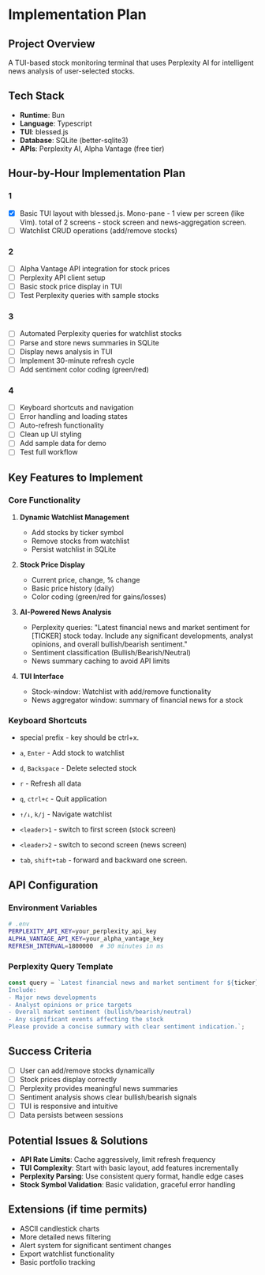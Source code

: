 # Implementation Plan

## Project Overview
A TUI-based stock monitoring terminal that uses Perplexity AI for intelligent news analysis of user-selected stocks.

## Tech Stack
- **Runtime**: Bun
- **Language**: Typescript
- **TUI**: blessed.js
- **Database**: SQLite (better-sqlite3)
- **APIs**: Perplexity AI, Alpha Vantage (free tier)

## Hour-by-Hour Implementation Plan

### 1
- [x] Basic TUI layout with blessed.js. Mono-pane - 1 view per screen (like Vim). total of 2 screens - stock screen and news-aggregation screen.
- [ ] Watchlist CRUD operations (add/remove stocks)

### 2
- [ ] Alpha Vantage API integration for stock prices
- [ ] Perplexity API client setup
- [ ] Basic stock price display in TUI
- [ ] Test Perplexity queries with sample stocks

### 3
- [ ] Automated Perplexity queries for watchlist stocks
- [ ] Parse and store news summaries in SQLite
- [ ] Display news analysis in TUI
- [ ] Implement 30-minute refresh cycle
- [ ] Add sentiment color coding (green/red)

### 4
- [ ] Keyboard shortcuts and navigation
- [ ] Error handling and loading states
- [ ] Auto-refresh functionality
- [ ] Clean up UI styling
- [ ] Add sample data for demo
- [ ] Test full workflow

## Key Features to Implement

### Core Functionality
1. **Dynamic Watchlist Management**
   - Add stocks by ticker symbol
   - Remove stocks from watchlist
   - Persist watchlist in SQLite

2. **Stock Price Display**
   - Current price, change, % change
   - Basic price history (daily)
   - Color coding (green/red for gains/losses)

3. **AI-Powered News Analysis**
   - Perplexity queries: "Latest financial news and market sentiment for [TICKER] stock today. Include any significant developments, analyst opinions, and overall bullish/bearish sentiment."
   - Sentiment classification (Bullish/Bearish/Neutral)
   - News summary caching to avoid API limits

4. **TUI Interface**
   - Stock-window: Watchlist with add/remove functionality
   - News aggregator window: summary of financial news for a stock

### Keyboard Shortcuts
- special prefix - <leader> key should be ctrl+x.

- `a`, `Enter` - Add stock to watchlist
- `d`, `Backspace` - Delete selected stock
- `r` - Refresh all data
- `q`, `ctrl+c` - Quit application
- `↑/↓`, `k/j` - Navigate watchlist
- `<leader>1` - switch to first screen (stock screen)
- `<leader>2` - switch to second screen (news screen)
- `tab`, `shift+tab` - forward and backward one screen.

## API Configuration

### Environment Variables
```bash
# .env
PERPLEXITY_API_KEY=your_perplexity_api_key
ALPHA_VANTAGE_API_KEY=your_alpha_vantage_key
REFRESH_INTERVAL=1800000  # 30 minutes in ms
```

### Perplexity Query Template
```javascript
const query = `Latest financial news and market sentiment for ${ticker} stock today. 
Include:
- Major news developments
- Analyst opinions or price targets
- Overall market sentiment (bullish/bearish/neutral)
- Any significant events affecting the stock
Please provide a concise summary with clear sentiment indication.`;
```

## Success Criteria
- [ ] User can add/remove stocks dynamically
- [ ] Stock prices display correctly
- [ ] Perplexity provides meaningful news summaries
- [ ] Sentiment analysis shows clear bullish/bearish signals
- [ ] TUI is responsive and intuitive
- [ ] Data persists between sessions

## Potential Issues & Solutions
- **API Rate Limits**: Cache aggressively, limit refresh frequency
- **TUI Complexity**: Start with basic layout, add features incrementally  
- **Perplexity Parsing**: Use consistent query format, handle edge cases
- **Stock Symbol Validation**: Basic validation, graceful error handling

## Extensions (if time permits)
- ASCII candlestick charts
- More detailed news filtering
- Alert system for significant sentiment changes
- Export watchlist functionality
- Basic portfolio tracking
